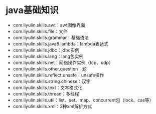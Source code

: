 # java基础知识
- com.liyulin.skills.awt：awt图像界面
- com.liyulin.skills.file：文件
- com.liyulin.skills.grammar：基础语法
- com.liyulin.skills.java8.lambda：lambda表达式
- com.liyulin.skills.jdbc：jdbc实例
- com.liyulin.skills.lang：lang包实例
- com.liyulin.skills.net：网络操作实例（tcp、udp）
- com.liyulin.skills.other.question：题
- com.liyulin.skills.reflect.unsafe：unsafe操作
- com.liyulin.skills.string.chinese：汉字
- com.liyulin.skills.text：文本格式化
- com.liyulin.skills.thread：多线程
- com.liyulin.skills.util：list、set、map、concurrent包（lock、cas等）
- com.liyulin.skills.xml：3种xml解析方式